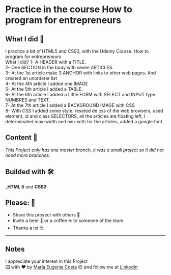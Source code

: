 # Practice in the course How to program for entrepreneurs
## What I did 🚀
I practice a bit of HTML5 and CSS3, with the Udemy Course: How to program for entrepreneurs <br/>
What I did? <br7>
1- A HEADER with a TITLE. <br/>
2- One SECTION in the body with seven ARTICLES. <br/>
3- At the 1st article make 3 ANCHOR with links to other web pages. And created an unorderer list <br/>
4- At the 4th article I added one IMAGE <br/>
5- At the 5th article I added a TABLE. <br/>
6- At the 6th article I added a Little FORM with SELECT and INPUT type NUMBRES and TEXT. <br/>
7- At the 7th article I added a BACKGROUND IMAGE with CSS <br/>
8- With CSS I added some style: reseted de css of the web browsers,  used element, id and class SELECTORS, all the articles are floating left, I determinated max-width and min-with for the articles, added a google font


## Content 🚀

_This Project only has one master branch, it was a small project so it did not need more branches._

## Builded with 🛠️

_**HTML 5** and  **CSS3** 

## Please: 🎁

* Share this proyect with others 📢
* Invite a beer 🍺 or a coffee ☕  to someone of the team. 
* Thanks a lot 🤓.

---
## Notes
I appreciate your interest in this Project <br/>
⌨️ with ❤️ by [María Eugenia Costa](https://github.com/eugenia1984) 😊 and follow me at [LinkedIn]( http://www.linkedin.com/in/maríaeugeniacosta) 

